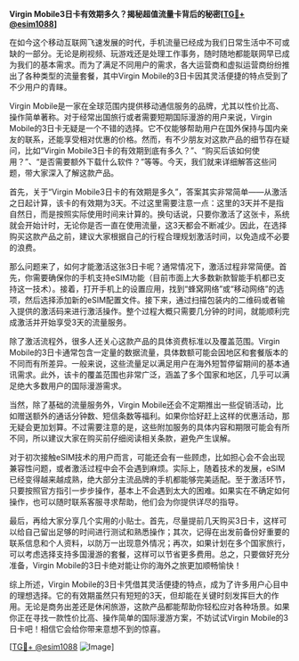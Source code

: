 **Virgin Mobile3日卡有效期多久？揭秘超值流量卡背后的秘密[[TG💪+ @esim1088](https://t.me/s/esim1088)]**

在如今这个移动互联网飞速发展的时代，手机流量已经成为我们日常生活中不可或缺的一部分。无论是刷视频、玩游戏还是处理工作事务，随时随地都能联网早已成为我们的基本需求。而为了满足不同用户的需求，各大运营商和虚拟运营商纷纷推出了各种类型的流量套餐，其中Virgin Mobile的3日卡因其灵活便捷的特点受到了不少用户的青睐。

Virgin Mobile是一家在全球范围内提供移动通信服务的品牌，尤其以性价比高、操作简单著称。对于经常出国旅行或者需要短期国际漫游的用户来说，Virgin Mobile的3日卡无疑是一个不错的选择。它不仅能够帮助用户在国外保持与国内亲友的联系，还能享受相对优惠的价格。然而，有不少朋友对这款产品的细节存在疑问，比如“Virgin Mobile3日卡的有效期到底有多久？”、“购买后该如何使用？”、“是否需要额外下载什么软件？”等等。今天，我们就来详细解答这些问题，带大家深入了解这款产品。

首先，关于“Virgin Mobile3日卡的有效期是多久”，答案其实非常简单——从激活之日起计算，该卡的有效期为3天。不过这里需要注意一点：这里的3天并不是指自然日，而是按照实际使用时间来计算的。换句话说，只要你激活了这张卡，系统就会开始计时，无论你是否一直在使用流量，这3天都会不断减少。因此，在选择购买这款产品之前，建议大家根据自己的行程合理规划激活时间，以免造成不必要的浪费。

那么问题来了，如何才能激活这张3日卡呢？通常情况下，激活过程非常简便。首先，你需要确保你的手机支持eSIM功能（目前市面上大多数新款智能手机都已支持这一技术）。接着，打开手机上的设置应用，找到“蜂窝网络”或“移动网络”的选项，然后选择添加新的eSIM配置文件。接下来，通过扫描包装内的二维码或者输入提供的激活码来进行激活操作。整个过程大概只需要几分钟的时间，就能顺利完成激活并开始享受3天的流量服务。

除了激活流程外，很多人还关心这款产品的具体资费标准以及覆盖范围。Virgin Mobile的3日卡通常包含一定量的数据流量，具体数额可能会因地区和套餐版本的不同而有所差异。一般来说，这些流量足以满足用户在海外短暂停留期间的基本通讯需求。此外，该卡的覆盖范围也非常广泛，涵盖了多个国家和地区，几乎可以满足绝大多数用户的国际漫游需求。

当然，除了基础的流量服务外，Virgin Mobile还会不定期推出一些促销活动，比如赠送额外的通话分钟数、短信条数等福利。如果你恰好赶上这样的优惠活动，那无疑会更加划算。不过需要注意的是，这些附加服务的具体内容和期限可能会有所不同，所以建议大家在购买前仔细阅读相关条款，避免产生误解。

对于初次接触eSIM技术的用户而言，可能还会有一些顾虑，比如担心会不会出现兼容性问题，或者激活过程中会不会遇到麻烦。实际上，随着技术的发展，eSIM已经变得越来越成熟，绝大部分主流品牌的手机都能够完美适配。至于激活环节，只要按照官方指引一步步操作，基本上不会遇到太大的困难。如果实在不确定如何操作，也可以随时联系客服寻求帮助，他们会为你提供详尽的指导。

最后，再给大家分享几个实用的小贴士。首先，尽量提前几天购买3日卡，这样可以给自己留出足够的时间进行测试和熟悉操作；其次，记得在出发前备份好重要的联系信息和个人资料，以防万一出现意外情况；再次，如果计划在多个国家旅行，可以考虑选择支持多国漫游的套餐，这样可以节省更多费用。总之，只要做好充分准备，Virgin Mobile的3日卡绝对能让你的海外之旅更加顺畅愉快！

综上所述，Virgin Mobile的3日卡凭借其灵活便捷的特点，成为了许多用户心目中的理想选择。它的有效期虽然只有短短的3天，但却能在关键时刻发挥巨大的作用。无论是商务出差还是休闲旅游，这款产品都能帮助你轻松应对各种场景。如果你正在寻找一款性价比高、操作简单的国际漫游方案，不妨试试Virgin Mobile的3日卡吧！相信它会给你带来意想不到的惊喜。

[[TG💪+ @esim1088](https://t.me/s/esim1088) ![Image](https://i.postimg.cc/4NQfJmqS/Snipaste-2025-05-13-00-14-12.png)]
